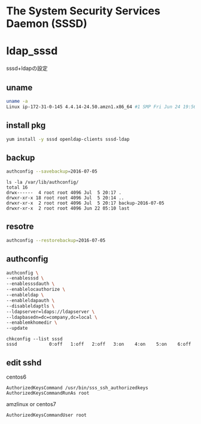 The System Security Services Daemon (SSSD)
==========================================

# ldap_sssd
sssd+ldapの設定


uname
----
```bash
uname -a
Linux ip-172-31-0-145 4.4.14-24.50.amzn1.x86_64 #1 SMP Fri Jun 24 19:56:04 UTC 2016 x86_64 x86_64 x86_64 GNU/Linux
```
install pkg
----
```bash
yum install -y sssd openldap-clients sssd-ldap
```

backup
----
```bash
authconfig --savebackup=2016-07-05
```

```
ls -la /var/lib/authconfig/
total 16
drwx------  4 root root 4096 Jul  5 20:17 .
drwxr-xr-x 18 root root 4096 Jul  5 20:14 ..
drwxr-xr-x  2 root root 4096 Jul  5 20:17 backup-2016-07-05
drwxr-xr-x  2 root root 4096 Jun 22 05:10 last
```

resotre
---
```bash
authconfig --restorebackup=2016-07-05
```

authconfig
---
```bash
authconfig \
--enablesssd \
--enablesssdauth \
--enablelocauthorize \
--enableldap \
--enableldapauth \
--disableldaptls \
--ldapserver=ldaps://ldapserver \
--ldapbasedn=dc=company,dc=local \
--enablemkhomedir \
--update
```

```
chkconfig --list sssd
sssd            0:off   1:off   2:off   3:on    4:on    5:on    6:off
```

## edit sshd

centos6 
```
AuthorizedKeysCommand /usr/bin/sss_ssh_authorizedkeys
AuthorizedKeysCommandRunAs root
```

amzlinux or centos7 
```
AuthorizedKeysCommandUser root
```
